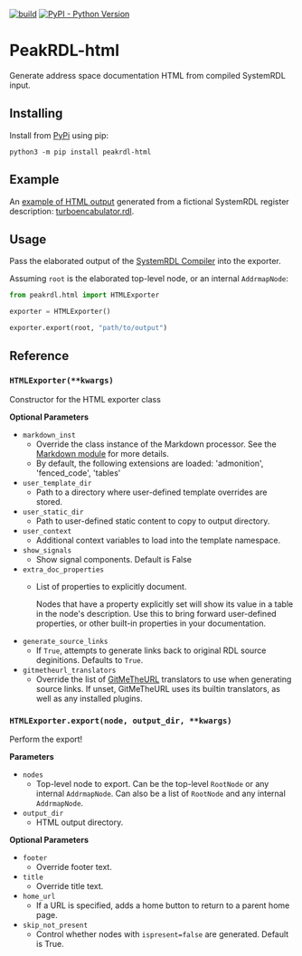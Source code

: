 [![build](https://github.com/SystemRDL/PeakRDL-html/workflows/build/badge.svg)](https://github.com/SystemRDL/PeakRDL-html/actions?query=workflow%3Abuild+branch%3Amaster)
[![PyPI - Python Version](https://img.shields.io/pypi/pyversions/peakrdl-html.svg)](https://pypi.org/project/peakrdl-html)

# PeakRDL-html
Generate address space documentation HTML from compiled SystemRDL input.

## Installing
Install from [PyPi](https://pypi.org/project/peakrdl-html) using pip:

    python3 -m pip install peakrdl-html


## Example

An [example of HTML output](https://systemrdl.github.io/PeakRDL-html) generated from a
fictional SystemRDL register description: [turboencabulator.rdl](example/turboencabulator.rdl).


## Usage
Pass the elaborated output of the [SystemRDL Compiler](http://systemrdl-compiler.readthedocs.io)
into the exporter.

Assuming `root` is the elaborated top-level node, or an internal `AddrmapNode`:

```python
from peakrdl.html import HTMLExporter

exporter = HTMLExporter()

exporter.export(root, "path/to/output")
```


## Reference

### `HTMLExporter(**kwargs)`
Constructor for the HTML exporter class

**Optional Parameters**

* `markdown_inst`
    * Override the class instance of the Markdown processor.
      See the [Markdown module](https://python-markdown.github.io/reference/#Markdown)
      for more details.
    * By default, the following extensions are loaded: 'admonition', 'fenced_code', 'tables'
* `user_template_dir`
    * Path to a directory where user-defined template overrides are stored.
* `user_static_dir`
    * Path to user-defined static content to copy to output directory.
* `user_context`
    * Additional context variables to load into the template namespace.
* `show_signals`
    * Show signal components. Default is False
* `extra_doc_properties`
    * List of properties to explicitly document.

      Nodes that have a property explicitly set will show its value in a table
      in the node's description. Use this to bring forward user-defined
      properties, or other built-in properties in your documentation.
* `generate_source_links`
    * If `True`, attempts to generate links back to original RDL source deginitions.
      Defaults to `True`.
* `gitmetheurl_translators`
    * Override the list of [GitMeTheURL](https://github.com/amykyta3/git-me-the-url/blob/master/README.md) translators to use when generating source links.
      If unset, GitMeTheURL uses its builtin translators, as well as any installed plugins.


### `HTMLExporter.export(node, output_dir, **kwargs)`
Perform the export!

**Parameters**

* `nodes`
    * Top-level node to export. Can be the top-level `RootNode` or any internal `AddrmapNode`.
      Can also be a list of `RootNode` and any internal `AddrmapNode`.
* `output_dir`
    * HTML output directory.

**Optional Parameters**

* `footer`
    * Override footer text.
* `title`
    * Override title text.
* `home_url`
    * If a URL is specified, adds a home button to return to a parent home page.
* `skip_not_present`
    * Control whether nodes with `ispresent=false` are generated. Default is True.

